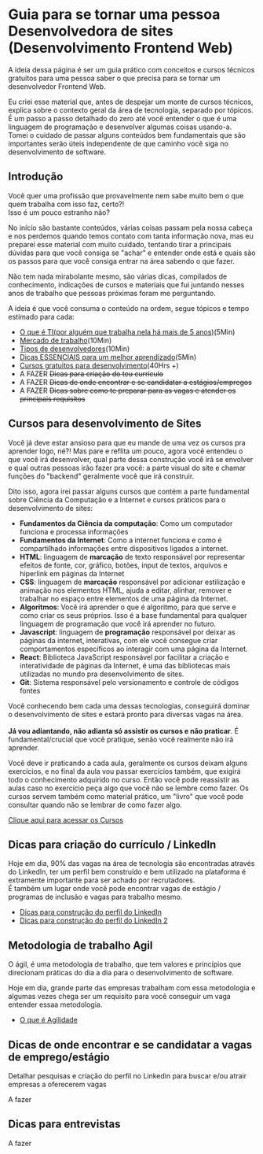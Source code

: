# Guia para se tornar uma pessoa Desenvolvedora de sites (Desenvolvimento Frontend Web)
A ideia dessa página é ser um guia prático com conceitos e cursos técnicos gratuitos para uma pessoa saber o que precisa para se tornar um desenvolvedor Frontend Web. <br />

Eu criei esse material que, antes de despejar um monte de cursos técnicos, explica sobre o contexto geral da área de tecnologia, separado por tópicos. É um passo a passo detalhado do zero até você entender o que é uma linguagem de programação e desenvolver algumas coisas usando-a. <br />
Tomei o cuidado de passar alguns conteúdos bem fundamentais que são importantes serão úteis independente de que caminho você siga no desenvolvimento de software.<br />

## Introdução
Você quer uma profissão que provavelmente nem sabe muito bem o que quem trabalha com isso faz, certo?! <br />
Isso é um pouco estranho não? <br />

No início são bastante conteúdos, várias coisas passam pela nossa cabeça e nos perdemos quando temos contato com tanta informação nova, mas eu preparei esse material com muito cuidado, tentando tirar a principais dúvidas para que você consiga se "achar" e entender onde está e quais são os passos para que você consiga entrar na área sabendo o que fazer. <br />

Não tem nada mirabolante mesmo, são várias dicas, compilados de conhecimento, indicações de cursos e materiais que fui juntando nesses anos de trabalho que pessoas próximas foram me perguntando. <br />

A ideia é que você consuma o conteúdo na ordem, segue tópicos e tempo estimado para cada:
 - [O que é TI(por alguém que trabalha nela há mais de 5 anos)](o-que-e-ti.md)(5Min)
 - [Mercado de trabalho](mercado-de-trabalho.md)(10Min)
 - [Tipos de desenvolvedores](tipos-de-desenvolvedores.md)(10Min)
 - [Dicas ESSENCIAIS para um melhor aprendizado](melhor-aprendizado.md)(5Min)
 - [Cursos gratuitos para desenvolvimento](#cursos-para-desenvolvimento-de-sites)(40Hrs +)
 - A FAZER <s>Dicas para criação do teu currículo</s>
 - A FAZER <s>Dicas de onde encontrar e se candidatar a estágios/empregos</s>
 - A FAZER <s>Dicas sobre como te preparar para as vagas e atender os principais requisitos</s>

## Cursos para desenvolvimento de Sites
Você já deve estar ansioso para que eu mande de uma vez os cursos pra aprender logo, né?! Mas pare e reflita um pouco, agora você entendeu o
que você irá desenvolver, qual parte dessa construção você irá se envolver e qual outras pessoas irão fazer pra você: a parte visual do site e chamar funções do "backend" geralmente você que irá construir. <br />

Dito isso, agora irei passar alguns cursos que contém a parte fundamental sobre Ciência da Computação e a Internet e cursos práticos para o desenvolvimento de sites:
 - **Fundamentos da Ciência da computação**: Como um computador funciona e processa informações
 - **Fundamentos da Internet**: Como a internet funciona e como é compartilhado informações entre dispositivos ligados a internet.
 - **HTML**: linguagem de **marcação** de texto responsável por representar efeitos de fonte, cor, gráfico, botões, input de textos, arquivos e hiperlink em páginas da Internet
 - **CSS**: linguagem de **marcação** responsável por adicionar estilização e animação nos elementos HTML, ajuda a editar, alinhar, remover e trabalhar no espaço entre elementos de uma página da Internet.
 - **Algoritmos**: Você irá aprender o que é algoritmo, para que serve e como criar os seus próprios. Isso é a base fundamental para qualquer linguagem de programação que você irá aprender no futuro.
 - **Javascript**: linguagem de **programação** responsável por deixar as páginas da internet, interativas, com ele você consegue criar comportamentos específicos ao interagir com uma página da Internet.
 - **React**: Biblioteca JavaScript responsável por facilitar a criação e interatividade de páginas da Internet, é uma das bibliotecas mais utilizadas no mundo pra desenvolvimento de sites.
 - **Git**: Sistema responsável pelo versionamento e controle de códigos fontes

Você conhecendo bem cada uma dessas tecnologias, conseguirá dominar o desenvolvimento de sites e estará pronto para diversas vagas na área. <br />   
**Já vou adiantando, não adianta só assistir os cursos e não praticar**. É fundamental/crucial que você pratique, senão você realmente não irá aprender. <br /> 

Você deve ir praticando a cada aula, geralmente os cursos deixam alguns exercícios, e no final da aula vou passar exercícios também, que exigirá todo o conhecimento adquirido no curso. Então você pode reassistir as aulas caso no exercício peça algo que você não se lembre como fazer. Os cursos servem também como material prático, um "livro" que você pode consultar quando não se lembrar de como fazer algo. <br />

[Clique aqui para acessar os Cursos](cursos-desenvolvimento-web.md)


## Dicas para criação do currículo / LinkedIn

Hoje em dia, 90% das vagas na área de tecnologia são encontradas através do LinkedIn, ter um perfil bem construído e bem utilizado na plataforma é extramente importante para ser achado por recrutadores. <br />
É também um lugar onde você pode encontrar vagas de estágio / programas de inclusão e vagas para trabalho mesmo.

- [Dicas para construção do perfil do LinkedIn](https://www.youtube.com/watch?v=h06KIgcPUnU)
- [Dicas para construção do perfil do LinkedIn 2](https://www.youtube.com/watch?v=rYWwXtQ4vkw)

## Metodologia de trabalho Agil
O ágil, é uma metodologia de trabalho, que tem valores e princípios que direcionam práticas do dia a dia para o desenvolvimento de software. <br />

Hoje em dia, grande parte das empresas trabalham com essa metodologia e algumas vezes chega ser um requisito para você conseguir um vaga entender essaa metodologia. <br />


 - [O que é Agilidade](https://www.linkedin.com/video/event/urn:li:ugcPost:6914525357228331009/)

## Dicas de onde encontrar e se candidatar a vagas de emprego/estágio

Detalhar pesquisas e criação do perfil no Linkedin para buscar e/ou atrair empresas a oferecerem vagas

A fazer 


## Dicas para entrevistas 

A fazer 
